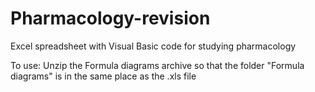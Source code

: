 # Pharmacology-revision
Excel spreadsheet with Visual Basic code for studying pharmacology

To use: Unzip the Formula diagrams archive so that the folder "Formula diagrams" is in the same place as the .xls  file
